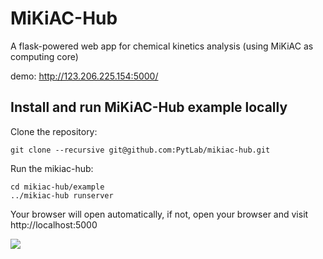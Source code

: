 # MiKiAC-Hub

A flask-powered web app for chemical kinetics analysis (using MiKiAC as computing core)

demo: http://123.206.225.154:5000/

## Install and run MiKiAC-Hub example locally

Clone the repository:

``` shell
git clone --recursive git@github.com:PytLab/mikiac-hub.git
```

Run the mikiac-hub:

``` shell
cd mikiac-hub/example
../mikiac-hub runserver
```

Your browser will open automatically, if not, open your browser and visit http://localhost:5000

![](https://github.com/PytLab/mikiac-hub/blob/master/screenshot.png)

